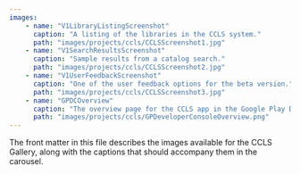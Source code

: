 ```yaml
---
images:
    - name: "V1LibraryListingScreenshot"
      caption: "A listing of the libraries in the CCLS system."
      path: "images/projects/ccls/CCLSScreenshot1.jpg"
    - name: "V1SearchResultsScreenshot"
      caption: "Sample results from a catalog search."
      path: "images/projects/ccls/CCLSScreenshot2.jpg"
    - name: "V1UserFeedbackScreenshot"
      caption: "One of the user feedback options for the beta version."
      path: "images/projects/ccls/CCLSScreenshot3.jpg"
    - name: "GPDCOverview"
      caption: "The overview page for the CCLS app in the Google Play Developer Console."
      path: "images/projects/ccls/GPDeveloperConsoleOverview.png"
---
```


The front matter in this file describes the images available for the CCLS Gallery, along with the
captions that should accompany them in the carousel.